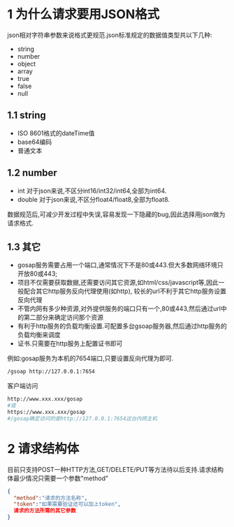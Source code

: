 

# 1 为什么请求要用JSON格式
json相对字符串参数来说格式更规范.json标准规定的数据值类型共以下几种:<br />
- string
- number
- object
- array
- true
- false
- null

## 1.1 string
- ISO 8601格式的dateTime值<br />
- base64编码<br />
- 普通文本<br />

## 1.2 number
- int 对于json来说,不区分int16/int32/int64,全部为int64.<br />
- double 对于json来说,不区分float4/float8,全部为float8.<br />


数据规范后,可减少开发过程中失误,容易发现一下隐藏的bug,因此选择用json做为请求格式.

## 1.3 其它
- gosap服务需要占用一个端口,通常情况下不是80或443.但大多数网络环境只开放80或443;<br />
- 项目不仅需要获取数据,还需要访问其它资源,如html/css/javascript等,因此一般配合其它http服务反向代理使用(如http), 较长的url不利于其它http服务设置反向代理<br />
- 不管内网有多少种资源,对外提供服务的端口只有一个,80或443,然后通过url中的第二部分来确定访问那个资源
- 有利于http服务的负载均衡设置.可配置多台gsoap服务器,然后通过http服务的负载均衡来调度
- 证书.只需要在http服务上配置证书即可


例如:gosap服务为本机的7654端口,只要设置反向代理为即可.
```bash
/gsoap http://127.0.0.1:7654
```
客户端访问
```bash
http://www.xxx.xxx/gosap
#或
https://www.xxx.xxx/gosap
#/gosap确定访问的是http://127.0.0.1:7654这台内网主机
```


# 2 请求结构体
目前只支持POST一种HTTP方法,GET/DELETE/PUT等方法待以后支持.请求结构体最少情况只需要一个参数"method"
```json
{
  "method":"请求的方法名称",
  "token":"如果需要验证还可以加上token",
  请求的方法所需的其它参数
}
```
